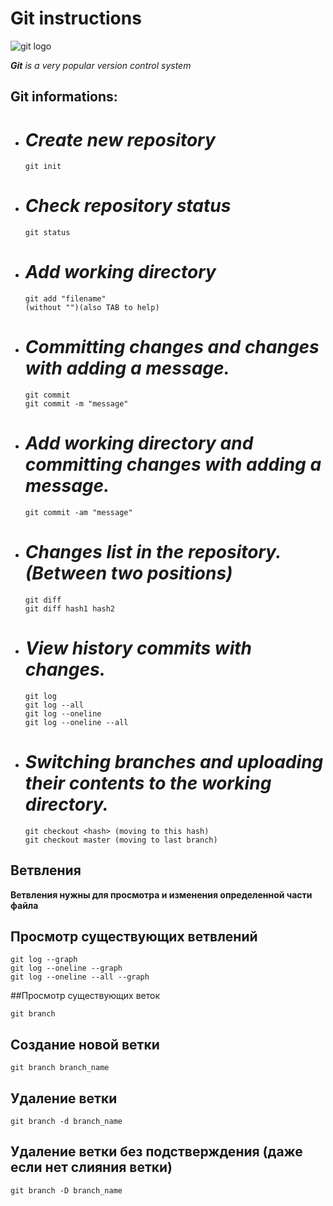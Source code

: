 # **Git instructions**

![git logo](git.jpg)

***Git** is a very popular version control system*

## Git informations:

* # *Create new repository*

      git init

* # *Check repository status*

      git status

* # *Add working directory*

      git add "filename"   
      (without "")(also TAB to help)

* # *Committing changes and changes with adding a message.*


      git commit 
      git commit -m "message"

* # *Add working directory and committing changes with adding a message.*

      git commit -am "message"

* # *Changes list in the repository.(Between two positions)*

      git diff
      git diff hash1 hash2

* # *View history commits with changes.*
      git log
      git log --all
      git log --oneline
      git log --oneline --all

* # *Switching branches and uploading their contents to the working directory.*

      git checkout <hash> (moving to this hash)
      git checkout master (moving to last branch)

## Ветвления
**Ветвления нужны для просмотра и изменения определенной части файла**

## Просмотр существующих ветвлений
    git log --graph
    git log --oneline --graph
    git log --oneline --all --graph

##Просмотр существующих веток

    git branch

## Создание новой ветки

    git branch branch_name

## Удаление ветки

    git branch -d branch_name

## Удаление ветки без подстверждения (даже если нет слияния ветки)

    git branch -D branch_name
